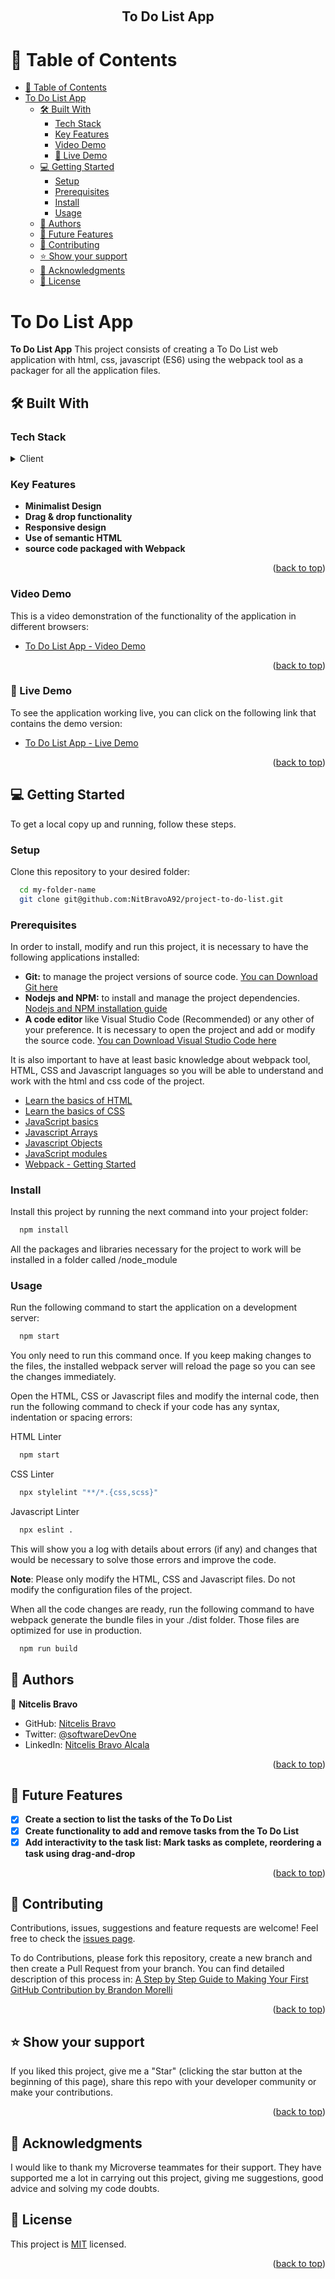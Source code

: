 <a name="readme-top"></a>
<div align="center">
  <br/>
  <h2><b>To Do List App</b></h2>
</div>

# 📗 Table of Contents

- [📗 Table of Contents](#-table-of-contents)
- [To Do List App ](#to-do-list-app-)
  - [🛠 Built With ](#-built-with-)
    - [Tech Stack ](#tech-stack-)
    - [Key Features ](#key-features-)
    - [Video Demo ](#video-demo-)
    - [🚀 Live Demo ](#-live-demo-)
  - [💻 Getting Started ](#-getting-started-)
    - [Setup](#setup)
    - [Prerequisites](#prerequisites)
    - [Install](#install)
    - [Usage](#usage)
  - [👥 Authors ](#-authors-)
  - [🔭 Future Features ](#-future-features-)
  - [🤝 Contributing ](#-contributing-)
  - [⭐️ Show your support ](#️-show-your-support-)
  - [🙏 Acknowledgments ](#-acknowledgments-)
  - [📝 License ](#-license-)

# To Do List App <a name="about-project"></a>

**To Do List App** This project consists of creating a To Do List web application with html, css, javascript (ES6) using the webpack tool as a packager for all the application files.

## 🛠 Built With <a name="built-with"></a>

### Tech Stack <a name="tech-stack"></a>

<details>
  <summary>Client</summary>
  <ul>
    <li><a href="https://webhint.io/">Webhint.io</a></li>
    <li><a href="https://stylelint.io/">Stylelint.io</a></li>
    <li><a href="https://eslint.org/">ESlint.org</a></li>
    <li><a href="https://nodejs.org">Node.js</a></li>
    <li><a href="https://webpack.js.org">Webpack</a></li>
  </ul>
</details>

### Key Features <a name="key-features"></a>

- **Minimalist Design**
- **Drag & drop functionality**
- **Responsive design**
- **Use of semantic HTML**
- **source code packaged with Webpack**

<p align="right">(<a href="#readme-top">back to top</a>)</p>

### Video Demo <a name="video-demo"></a>

This is a video demonstration of the functionality of the application in different browsers:

- [To Do List App - Video Demo](https://www.loom.com/share/8eb665b894604b07be848f050a14bbd3)

<p align="right">(<a href="#readme-top">back to top</a>)</p>


### 🚀 Live Demo <a name="live-demo"></a>

To see the application working live, you can click on the following link that contains the demo version:

- [To Do List App - Live Demo](https://nitbravoa92.github.io/project-to-do-list/)

<p align="right">(<a href="#readme-top">back to top</a>)</p>


## 💻 Getting Started <a name="getting-started"></a>

To get a local copy up and running, follow these steps.

### Setup

Clone this repository to your desired folder:

```sh
  cd my-folder-name
  git clone git@github.com:NitBravoA92/project-to-do-list.git
```

### Prerequisites
In order to install, modify and run this project, it is necessary to have the following applications installed:
- **Git:** to manage the project versions of source code. [You can Download Git here](https://git-scm.com/)
- **Nodejs and NPM:** to install and manage the project dependencies. [Nodejs and NPM installation guide](https://docs.npmjs.com/downloading-and-installing-node-js-and-npm)
- **A code editor** like Visual Studio Code (Recommended) or any other of your preference. It is necessary to open the project and add or modify the source code. [You can Download Visual Studio Code here](https://code.visualstudio.com/)

It is also important to have at least basic knowledge about webpack tool, HTML, CSS and Javascript languages so you will be able to understand and work with the html and css code of the project. 
- [Learn the basics of HTML](https://developer.mozilla.org/en-US/docs/Web/HTML)
- [Learn the basics of CSS](https://developer.mozilla.org/en-US/docs/Web/CSS)
- [JavaScript basics](https://developer.mozilla.org/en-US/docs/Learn/Getting_started_with_the_web/JavaScript_basics)
- [Javascript Arrays](https://developer.mozilla.org/es/docs/Web/JavaScript/Reference/Global_Objects/Array)
- [Javascript Objects](https://developer.mozilla.org/en-US/docs/Web/JavaScript/Reference/Global_Objects/Object)
- [JavaScript modules](https://developer.mozilla.org/en-US/docs/Web/JavaScript/Guide/Modules)
- [Webpack - Getting Started](https://webpack.js.org/guides/getting-started/)


### Install

Install this project by running the next command into your project folder:

```sh
  npm install
```

All the packages and libraries necessary for the project to work will be installed in a folder called /node_module

### Usage

Run the following command to start the application on a development server: 

```sh
  npm start
```

You only need to run this command once. If you keep making changes to the files, the installed webpack server will reload the page so you can see the changes immediately.

Open the HTML, CSS or Javascript files and modify the internal code, then run the following command to check if your code has any syntax, indentation or spacing errors:

HTML Linter
```sh
  npm start
```

CSS Linter
```sh
  npx stylelint "**/*.{css,scss}"
```

Javascript Linter
```sh
  npx eslint .
```

This will show you a log with details about errors (if any) and changes that would be necessary to solve those errors and improve the code.

**Note**: Please only modify the HTML, CSS and Javascript files. Do not modify the configuration files of the project.

When all the code changes are ready, run the following command to have webpack generate the bundle files in your ./dist folder. Those files are optimized for use in production.

```sh
  npm run build
```

## 👥 Authors <a name="authors"></a>

👤 **Nitcelis Bravo**

- GitHub: [Nitcelis Bravo](https://github.com/NitBravoA92)
- Twitter: [@softwareDevOne](https://twitter.com/softwareDevOne)
- LinkedIn: [Nitcelis Bravo Alcala](https://www.linkedin.com/in/nitcelis-bravo-alcala-b65340158)

<p align="right">(<a href="#readme-top">back to top</a>)</p>

## 🔭 Future Features <a name="future-features"></a>

- [x] **Create a section to list the tasks of the To Do List**
- [x] **Create functionality to add and remove tasks from the To Do List**
- [x] **Add interactivity to the task list: Mark tasks as complete, reordering a task using drag-and-drop**

<p align="right">(<a href="#readme-top">back to top</a>)</p>

## 🤝 Contributing <a name="contributing"></a>

Contributions, issues, suggestions and feature requests are welcome!
Feel free to check the [issues page](../../issues/).

To do Contributions, please fork this repository, create a new branch and then create a Pull Request from your branch. You can find detailed description of this process in: [A Step by Step Guide to Making Your First GitHub Contribution by Brandon Morelli](https://codeburst.io/a-step-by-step-guide-to-making-your-first-github-contribution-5302260a2940)

<p align="right">(<a href="#readme-top">back to top</a>)</p>

## ⭐️ Show your support <a name="support"></a>

If you liked this project, give me a "Star" (clicking the star button at the beginning of this page), share this repo with your developer community or make your contributions.

<p align="right">(<a href="#readme-top">back to top</a>)</p>

## 🙏 Acknowledgments <a name="acknowledgements"></a>

I would like to thank my Microverse teammates for their support. They have supported me a lot in carrying out this project, giving me suggestions, good advice and solving my code doubts.


## 📝 License <a name="license"></a>

This project is [MIT](./LICENSE) licensed.

<p align="right">(<a href="#readme-top">back to top</a>)</p>
